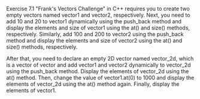 Exercise 7.1 "Frank's Vectors Challenge" in C++ requires you to create two empty vectors named vector1 and vector2, respectively. Next, you need to add 10 and 20 to vector1 dynamically using the push_back method and display the elements and size of vector1 using the at() and size() methods, respectively. Similarly, add 100 and 200 to vector2 using the push_back method and display the elements and size of vector2 using the at() and size() methods, respectively.

After that, you need to declare an empty 2D vector named vector_2d, which is a vector of vector<int> and add vector1 and vector2 dynamically to vector_2d using the push_back method. Display the elements of vector_2d using the at() method. Then, change the value of vector1.at(0) to 1000 and display the elements of vector_2d using the at() method again. Finally, display the elements of vector1.
